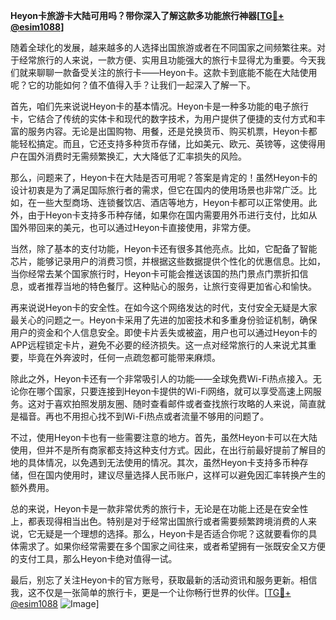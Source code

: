 **Heyon卡旅游卡大陆可用吗？带你深入了解这款多功能旅行神器[[TG💪+ @esim1088](https://t.me/s/esim1088)]**

随着全球化的发展，越来越多的人选择出国旅游或者在不同国家之间频繁往来。对于经常旅行的人来说，一款方便、实用且功能强大的旅行卡显得尤为重要。今天我们就来聊聊一款备受关注的旅行卡——Heyon卡。这款卡到底能不能在大陆使用呢？它的功能如何？值不值得入手？让我们一起深入了解一下。

首先，咱们先来说说Heyon卡的基本情况。Heyon卡是一种多功能的电子旅行卡，它结合了传统的实体卡和现代的数字技术，为用户提供了便捷的支付方式和丰富的服务内容。无论是出国购物、用餐，还是兑换货币、购买机票，Heyon卡都能轻松搞定。而且，它还支持多种货币存储，比如美元、欧元、英镑等，这使得用户在国外消费时无需频繁换汇，大大降低了汇率损失的风险。

那么，问题来了，Heyon卡在大陆是否可用呢？答案是肯定的！虽然Heyon卡的设计初衷是为了满足国际旅行者的需求，但它在国内的使用场景也非常广泛。比如，在一些大型商场、连锁餐饮店、酒店等地方，Heyon卡都可以正常使用。此外，由于Heyon卡支持多币种存储，如果你在国内需要用外币进行支付，比如从国外带回来的美元，也可以通过Heyon卡直接使用，非常方便。

当然，除了基本的支付功能，Heyon卡还有很多其他亮点。比如，它配备了智能芯片，能够记录用户的消费习惯，并根据这些数据提供个性化的优惠信息。比如，当你经常去某个国家旅行时，Heyon卡可能会推送该国的热门景点门票折扣信息，或者推荐当地的特色餐厅。这种贴心的服务，让旅行变得更加省心和愉快。

再来说说Heyon卡的安全性。在如今这个网络发达的时代，支付安全无疑是大家最关心的问题之一。Heyon卡采用了先进的加密技术和多重身份验证机制，确保用户的资金和个人信息安全。即使卡片丢失或被盗，用户也可以通过Heyon卡的APP远程锁定卡片，避免不必要的经济损失。这一点对经常旅行的人来说尤其重要，毕竟在外奔波时，任何一点疏忽都可能带来麻烦。

除此之外，Heyon卡还有一个非常吸引人的功能——全球免费Wi-Fi热点接入。无论你在哪个国家，只要连接到Heyon卡提供的Wi-Fi网络，就可以享受高速上网服务。这对于喜欢拍照发朋友圈、随时查看邮件或者查找旅行攻略的人来说，简直就是福音。再也不用担心找不到Wi-Fi热点或者流量不够用的问题了。

不过，使用Heyon卡也有一些需要注意的地方。首先，虽然Heyon卡可以在大陆使用，但并不是所有商家都支持这种支付方式。因此，在出行前最好提前了解目的地的具体情况，以免遇到无法使用的情况。其次，虽然Heyon卡支持多币种存储，但在国内使用时，建议尽量选择人民币账户，这样可以避免因汇率转换产生的额外费用。

总的来说，Heyon卡是一款非常优秀的旅行卡，无论是在功能上还是在安全性上，都表现得相当出色。特别是对于经常出国旅行或者需要频繁跨境消费的人来说，它无疑是一个理想的选择。那么，Heyon卡是否适合你呢？这就要看你的具体需求了。如果你经常需要在多个国家之间往来，或者希望拥有一张既安全又方便的支付工具，那么Heyon卡绝对值得一试。

最后，别忘了关注Heyon卡的官方账号，获取最新的活动资讯和服务更新。相信我，这不仅是一张简单的旅行卡，更是一个让你畅行世界的伙伴。[[TG💪+ @esim1088](https://t.me/s/esim1088) ![Image](https://i.postimg.cc/4NQfJmqS/Snipaste-2025-05-13-00-14-12.png)]